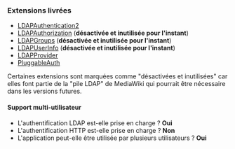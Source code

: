 ### Extensions livrées

* [LDAPAuthentication2](https://www.mediawiki.org/wiki/Extension:LDAPAuthentication2)
* [LDAPAuthorization](https://www.mediawiki.org/wiki/Extension:LDAPAuthorization) (**désactivée et inutilisée pour l'instant**)
* [LDAPGroups](https://www.mediawiki.org/wiki/Extension:LDAPGroups) (**désactivée et inutilisée pour l'instant**)
* [LDAPUserInfo](https://www.mediawiki.org/wiki/Extension:LDAPUserInfo) (**désactivée et inutilisée pour l'instant**)
* [LDAPProvider](https://www.mediawiki.org/wiki/Extension:LDAPProvider)
* [PluggableAuth](https://www.mediawiki.org/wiki/Extension:PluggableAuth)

Certaines extensions sont marquées comme "désactivées et inutilisées" car elles font partie de la "pile LDAP" de MediaWiki qui pourrait être nécessaire dans les versions futures.

#### Support multi-utilisateur

* L'authentification LDAP est-elle prise en charge ? **Oui**
* L'authentification HTTP est-elle prise en charge ? **Non**
* L'application peut-elle être utilisée par plusieurs utilisateurs ? **Oui**
